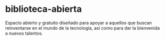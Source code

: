 # biblioteca-abierta
Espacio abierto y gratuito diseñado para apoyar a aquellos que buscan reinventarse en el mundo de la tecnología, así como para dar la bienvenida a nuevos talentos.
